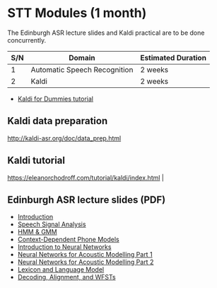 # STT Modules (1 month)
The Edinburgh ASR lecture slides and Kaldi practical are to be done concurrently.

| S/N | Domain                       | Estimated Duration |
| --- | ---------------------------- | ------------------ |
| 1   | Automatic Speech Recognition | 2 weeks            |
| 2   | Kaldi                        | 2 weeks            |

*   [Kaldi for Dummies tutorial](http://kaldi-asr.org/doc/kaldi_for_dummies.html)

##  Kaldi data preparation
http://kaldi-asr.org/doc/data_prep.html

##  Kaldi tutorial
https://eleanorchodroff.com/tutorial/kaldi/index.html |

##  Edinburgh ASR lecture slides (PDF)
*   [Introduction](asr01-intro.pdf)
*   [Speech Signal Analysis](asr02-signal-handout.pdf)
*   [HMM & GMM](asr03-hmmgmm-handout.pdf)
*   [Context-Dependent Phone Models](asr04-cdhmm-handout.pdf)
*   [Introduction to Neural Networks](asr05-nnintro.pdf)
*   [Neural Networks for Acoustic Modelling Part 1](asr06-nnspeech.pdf)
*   [Neural Networks for Acoustic Modelling Part 2](asr07-dnn.pdf)
*   [Lexicon and Language Model](asr08-lexlm.pdf)
*   [Decoding, Alignment, and WFSTs](asr10-wfst.pdf)
